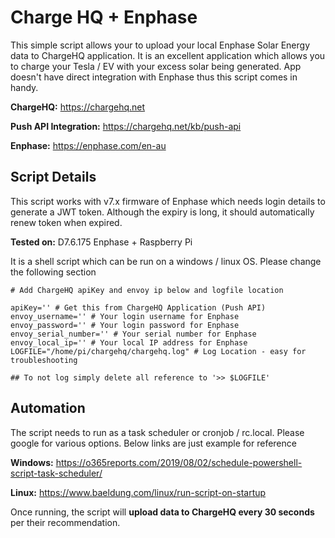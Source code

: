 # Charge HQ + Enphase


This simple script allows your to upload your local Enphase Solar Energy data to ChargeHQ application. It is an excellent application which allows you to charge your Tesla / EV with your excess solar being generated. App doesn't have direct integration with Enphase thus this script comes in handy. 


**ChargeHQ:** https://chargehq.net

**Push API Integration:** https://chargehq.net/kb/push-api

**Enphase:** https://enphase.com/en-au

## Script Details

This script works with v7.x firmware of Enphase which needs login details to generate a JWT token. Although the expiry is long, it should automatically renew token when expired.

**Tested on:** D7.6.175 Enphase + Raspberry Pi

It is a shell script which can be run on a windows / linux OS. Please change the following section


```
# Add ChargeHQ apiKey and envoy ip below and logfile location

apiKey='' # Get this from ChargeHQ Application (Push API)
envoy_username='' # Your login username for Enphase
envoy_password='' # Your login password for Enphase
envoy_serial_number='' # Your serial number for Enphase
envoy_local_ip='' # Your local IP address for Enphase
LOGFILE="/home/pi/chargehq/chargehq.log" # Log Location - easy for troubleshooting

## To not log simply delete all reference to '>> $LOGFILE'

```

## Automation

The script needs to run as a task scheduler or cronjob / rc.local. Please google for various options. Below links are just example for reference

**Windows:** https://o365reports.com/2019/08/02/schedule-powershell-script-task-scheduler/

**Linux:** https://www.baeldung.com/linux/run-script-on-startup

Once running, the script will **upload data to ChargeHQ every 30 seconds** per their recommendation.
